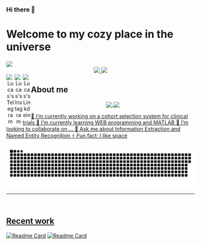 ### Hi there 👋

<!--
**paivagio/paivagio** is a ✨ _special_ ✨ repository because its `README.md` (this file) appears on your GitHub profile.

Here are some ideas to get you started:
-->

# Welcome to my cozy place in the universe

<img align="center" src="https://github.com/paivagio/paivagio/blob/main/images/space.jpg"/>

<div align="center">
  <a href="https://github.com/paivagio">
    <img src="https://img.shields.io/github/followers/paivagio">
  </a>
  <a href="https://github.com/paivagio">
     <img src="https://komarev.com/ghpvc/?username=paivagio">
  </a>

  <br/>

  <a href="https://t.me/Oliveira_LFA">
    <img align="left" alt="Lucas's Telegram" width="22px" src="https://web.telegram.org/img/logo_share.png" />
  </a>

  <a href="https://www.instagram.com/giovanni_paiva_/">
    <img align="left" alt="Lucas's Instagram" width="22px" src="https://upload.wikimedia.org/wikipedia/commons/thumb/a/a5/Instagram_icon.png/600px-Instagram_icon.png" />
  </a>

  <a href="https://www.linkedin.com/in/giovannipaiva/">
    <img align="left" alt="Lucas's Linkdein" width="22px" src="https://cdn3.iconfinder.com/data/icons/inficons/512/linkedin.png" />
  </a>
</div>

## About me

<div align="center"> 
  <a href="https://github.com/paivagio">
  <img height="167em" align="center" src="https://github-readme-stats.vercel.app/api?username=paivagio&show_icons=true&theme=midnight-purple&include_all_commits=true&count_private=true"/>
   <img height="167em" align="center" src="https://github-readme-stats.vercel.app/api/top-langs/?username=paivagio&layout=compact&theme=midnight-purple&exclude_repo=CliNTREc-Interface"/>
</div> 
  
🔭 I’m currently working on a cohort selection system for clinical trials
🌱 I’m currently learning WEB programming and MATLAB
👯 I’m looking to collaborate on ...
💬 Ask me about Information Extraction and Named Entity Recognition 
⚡ Fun fact: I like space
<!-- 🤔 I’m looking for help with ... -->

    
![Snake animation](https://github.com/paivagio/paivagio/blob/output/github-contribution-grid-snake.svg)

  
---

<br/>
  
## Recent work

[![Readme Card](https://github-readme-stats.vercel.app/api/pin/?username=paivagio&repo=CliNTREc&theme=midnight-purple)](https://github.com/paivagio/CliNTREc)
[![Readme Card](https://github-readme-stats.vercel.app/api/pin/?username=paivagio&repo=CliNTREc-Interface&theme=midnight-purple)](https://github.com/paivagio/CliNTREc-Interface)

